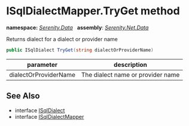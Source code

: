 # ISqlDialectMapper.TryGet method
**namespace:** *[Serenity.Data](../../README.md#serenity.data-namespace)*   **assembly**: *[Serenity.Net.Data](../../README.md)*

Returns dialect for a dialect or provider name

```csharp
public ISqlDialect TryGet(string dialectOrProviderName)
```

| parameter | description |
| --- | --- |
| dialectOrProviderName | The dialect name or provider name |

## See Also

* interface [ISqlDialect](../ISqlDialect.md)
* interface [ISqlDialectMapper](../ISqlDialectMapper.md)